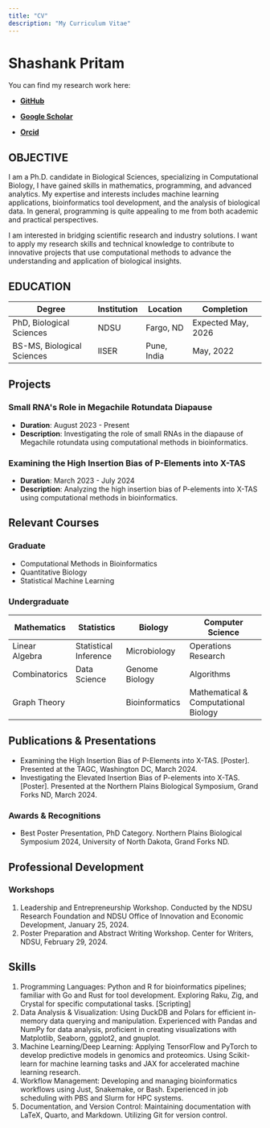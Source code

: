 ```yaml
---
title: "CV"
description: "My Curriculum Vitae"
---
```


# Shashank Pritam

You can find my research work here:

* [**GitHub**](https://www.github.com/shashankpritam)

* [**Google Scholar**](https://scholar.google.com/citations?user=E5oKLgkAAAAJ&hl=en)

* [**Orcid**](https://orcid.org/0009-0009-4228-7883)


## OBJECTIVE

I am a Ph.D. candidate in Biological Sciences, specializing in Computational Biology, I have gained skills in mathematics, programming, and advanced analytics. My expertise and interests includes machine learning applications, bioinformatics tool development, and the analysis of biological data. In general, programming is quite appealing to me from both academic and practical perspectives.

I am interested in bridging scientific research and industry solutions. I want to apply my research skills and technical knowledge to contribute to innovative projects that use computational methods to advance the understanding and application of biological insights.

## EDUCATION

| **Degree**     | **Institution**       | **Location**   | **Completion**      |
|----------------|-----------------------|------------------|----------------------|
| PhD, Biological Sciences | NDSU                 | Fargo, ND         | Expected May, 2026    |
| BS-MS, Biological Sciences | IISER                | Pune, India       | May, 2022             |

## Projects
### Small RNA's Role in Megachile Rotundata Diapause
- **Duration**: August 2023 - Present
- **Description**: Investigating the role of small RNAs in the diapause of Megachile rotundata using computational methods in bioinformatics.

### Examining the High Insertion Bias of P-Elements into X-TAS
- **Duration**: March 2023 - July 2024
- **Description**: Analyzing the high insertion bias of P-elements into X-TAS using computational methods in bioinformatics.

## Relevant Courses
### Graduate
- Computational Methods in Bioinformatics
- Quantitative Biology
- Statistical Machine Learning

### Undergraduate
| Mathematics                 | Statistics                | Biology                    | Computer Science           |
|------------------------------|---------------------------|----------------------------|----------------------------|
| Linear Algebra               | Statistical Inference     | Microbiology               | Operations Research        |
| Combinatorics                | Data Science              | Genome Biology              | Algorithms                 |
| Graph Theory                 |                           | Bioinformatics             | Mathematical & Computational Biology |

## Publications & Presentations

- Examining the High Insertion Bias of P-Elements into X-TAS. [Poster]. Presented at the TAGC, Washington DC, March 2024.
- Investigating the Elevated Insertion Bias of P-elements into X-TAS. [Poster]. Presented at the Northern Plains Biological Symposium, Grand Forks ND, March 2024.

### Awards & Recognitions

- Best Poster Presentation, PhD Category. Northern Plains Biological Symposium 2024, University of North Dakota, Grand Forks ND.

## Professional Development
### Workshops
1. Leadership and Entrepreneurship Workshop. Conducted by the NDSU Research Foundation and NDSU Office of Innovation and Economic Development, January 25, 2024.
2. Poster Preparation and Abstract Writing Workshop. Center for Writers, NDSU, February 29, 2024.

## Skills
1. Programming Languages: Python and R for bioinformatics pipelines; familiar with Go and Rust for tool development. Exploring Raku, Zig, and Crystal for specific computational tasks. [Scripting]
2. Data Analysis & Visualization: Using DuckDB and Polars for efficient in-memory data querying and manipulation. Experienced with Pandas and NumPy for data analysis,
proficient in creating visualizations with Matplotlib, Seaborn, ggplot2, and gnuplot.
3. Machine Learning/Deep Learning: Applying TensorFlow and PyTorch to develop predictive models in genomics and proteomics. Using Scikit-learn for machine learning tasks and JAX for accelerated machine learning research.
4. Workflow Management: Developing and managing bioinformatics workflows using Just, Snakemake, or Bash. Experienced in job scheduling with PBS and Slurm for HPC systems.
5. Documentation, and Version Control: Maintaining documentation with LaTeX, Quarto, and Markdown. Utilizing Git for version control.
